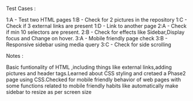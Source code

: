 Test Cases :

1:A - Test two HTML pages
1:B - Check for 2 pictures in the repository
1:C - Check if 3 external links are present
1:D - Link to another page
2:A - Check if min 10 selectors are present.
2:B - Check for effects like Sidebar,Display focus and Change on hover.
3:A - Mobile friendly page check 
3:B - Responsive sidebar using media query
3:C - Check for side scrolling

Notes :

Basic funtionality of HTML ,including things like external links,adding pictures and header tags.Learned about CSS styling and cretaed a Phase2 page using CSS.Checked for mobile friendly behavior of web pages with some functions related to mobile friendly habits like automatically make sidebar to resize as per screen size

